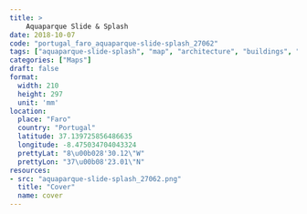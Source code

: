 ```yaml
---
title: > 
    Aquaparque Slide & Splash
date: 2018-10-07
code: "portugal_faro_aquaparque-slide-splash_27062"
tags: ["aquaparque-slide-splash", "map", "architecture", "buildings", "Faro", "Portugal"]
categories: ["Maps"]
draft: false
format:
  width: 210
  height: 297
  unit: 'mm'
location:
  place: "Faro"
  country: "Portugal"
  latitude: 37.139725856486635
  longitude: -8.475034704043324
  prettyLat: "8\u00b028'30.12\"W"
  prettyLon: "37\u00b08'23.01\"N"
resources:
- src: "aquaparque-slide-splash_27062.png"
  title: "Cover"
  name: cover
---
```

